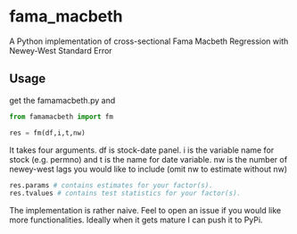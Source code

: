 # fama_macbeth
A Python implementation of cross-sectional Fama Macbeth Regression with Newey-West Standard Error

## Usage
get the famamacbeth.py and

```python
from famamacbeth import fm

res = fm(df,i,t,nw)

```
It takes four arguments. df is stock-date panel. i is the variable name for stock (e.g. permno) and t is the name for date variable. nw is the number of newey-west lags you would like to include (omit nw to estimate without nw)

```python
res.params # contains estimates for your factor(s).
res.tvalues # contains test statistics for your factor(s).
```

The implementation is rather naive. Feel to open an issue if you would like more functionalities. Ideally when it gets mature I can push it to PyPi.
